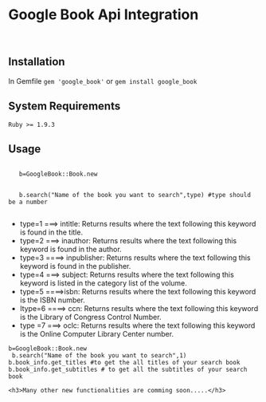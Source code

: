 <!DOCTYPE>
<html>
<head>
<title>Google Book API Integration</title>
</head>
<body>
	<h1>Google Book Api Integration</h1>
	<br/>
<div>
	<h2>Installation</h2>
	<p>In Gemfile
    <code>gem 'google_book'</code>
    or
    <code>gem install google_book</code>
	</p>
</div>
<div>
 <h2>System Requirements</h2>
 <code>Ruby >= 1.9.3</code>
</div> 

<div>
 <h2>Usage</h2>
 <p>
 <code>
   b=GoogleBook::Book.new
 </code><br/>
 <code>
   b.search("Name of the book you want to search",type) #type should be a number
 </code>
 </p>
  <ul>
   <li> type=1 ===> intitle: Returns results where the text following this keyword is found in the title.</li>
   <li> type=2  ===> inauthor: Returns results where the text following this keyword is found in the author.</li>
   <li> type=3 ====> inpublisher: Returns results where the text following this keyword is found in the publisher.</li>
   <li>type=4 ===> subject: Returns results where the text following this keyword is listed in the category list of the volume.</li>
   <li>type=5 ====>isbn: Returns results where the text following this keyword is the ISBN number.</li>
   <li>ltype=6 ====> ccn: Returns results where the text following this keyword is the Library of Congress Control Number.</li>
   <li>type =7 ===> oclc: Returns results where the text following this keyword is the Online Computer Library Center number.
   </li>
  </ul>
  <p>
   <code>b=GoogleBook::Book.new</code> <br/> 
   <code> b.search("Name of the book you want to search",1)</code> <br/> 
   <code>b.book_info.get_titles #to get the all titles of your search book</code> <br/> 
   <code>b.book_info.get_subtitles # to get all the subtitles of your search book</code>  
   </p>
</div>

    <h3>Many other new functionalities are comming soon.....</h3>
</body>
</html>
